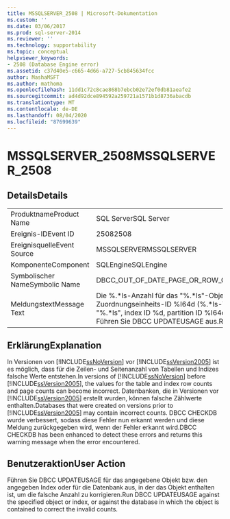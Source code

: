 ```yaml
---
title: MSSQLSERVER_2508 | Microsoft-Dokumentation
ms.custom: ''
ms.date: 03/06/2017
ms.prod: sql-server-2014
ms.reviewer: ''
ms.technology: supportability
ms.topic: conceptual
helpviewer_keywords:
- 2508 (Database Engine error)
ms.assetid: c37d40e5-c665-4d66-a727-5cb845634fcc
author: MashaMSFT
ms.author: mathoma
ms.openlocfilehash: 11dd1c72c8cae868b7ebcb02e72ef0db81aeafe2
ms.sourcegitcommit: ad4d92dce894592a259721a1571b1d8736abacdb
ms.translationtype: MT
ms.contentlocale: de-DE
ms.lasthandoff: 08/04/2020
ms.locfileid: "87699639"
---
```

# <a name="mssqlserver_2508"></a><span data-ttu-id="00052-102">MSSQLSERVER_2508</span><span class="sxs-lookup"><span data-stu-id="00052-102">MSSQLSERVER_2508</span></span>
    
## <a name="details"></a><span data-ttu-id="00052-103">Details</span><span class="sxs-lookup"><span data-stu-id="00052-103">Details</span></span>  
  
|||  
|-|-|  
|<span data-ttu-id="00052-104">Produktname</span><span class="sxs-lookup"><span data-stu-id="00052-104">Product Name</span></span>|<span data-ttu-id="00052-105">SQL Server</span><span class="sxs-lookup"><span data-stu-id="00052-105">SQL Server</span></span>|  
|<span data-ttu-id="00052-106">Ereignis-ID</span><span class="sxs-lookup"><span data-stu-id="00052-106">Event ID</span></span>|<span data-ttu-id="00052-107">2508</span><span class="sxs-lookup"><span data-stu-id="00052-107">2508</span></span>|  
|<span data-ttu-id="00052-108">Ereignisquelle</span><span class="sxs-lookup"><span data-stu-id="00052-108">Event Source</span></span>|<span data-ttu-id="00052-109">MSSQLSERVER</span><span class="sxs-lookup"><span data-stu-id="00052-109">MSSQLSERVER</span></span>|  
|<span data-ttu-id="00052-110">Komponente</span><span class="sxs-lookup"><span data-stu-id="00052-110">Component</span></span>|<span data-ttu-id="00052-111">SQLEngine</span><span class="sxs-lookup"><span data-stu-id="00052-111">SQLEngine</span></span>|  
|<span data-ttu-id="00052-112">Symbolischer Name</span><span class="sxs-lookup"><span data-stu-id="00052-112">Symbolic Name</span></span>|<span data-ttu-id="00052-113">DBCC_OUT_OF_DATE_PAGE_OR_ROW_COUNT</span><span class="sxs-lookup"><span data-stu-id="00052-113">DBCC_OUT_OF_DATE_PAGE_OR_ROW_COUNT</span></span>|  
|<span data-ttu-id="00052-114">Meldungstext</span><span class="sxs-lookup"><span data-stu-id="00052-114">Message Text</span></span>|<span data-ttu-id="00052-115">Die %.\*ls-Anzahl für das "%.\*ls"-Objekt, Index-ID %d, Partitions-ID %I64d, Zuordnungseinheits-ID %I64d (%.\*ls-Typ) ist nicht richtig.</span><span class="sxs-lookup"><span data-stu-id="00052-115">The %.\*ls count for object "%.\*ls", index ID %d, partition ID %I64d, alloc unit ID %I64d (type %.\*ls) is incorrect.</span></span> <span data-ttu-id="00052-116">Führen Sie DBCC UPDATEUSAGE aus.</span><span class="sxs-lookup"><span data-stu-id="00052-116">Run DBCC UPDATEUSAGE.</span></span>|  
  
## <a name="explanation"></a><span data-ttu-id="00052-117">Erklärung</span><span class="sxs-lookup"><span data-stu-id="00052-117">Explanation</span></span>  
 <span data-ttu-id="00052-118">In Versionen von [!INCLUDE[ssNoVersion](../../includes/ssnoversion-md.md)] vor [!INCLUDE[ssVersion2005](../../includes/ssversion2005-md.md)] ist es möglich, dass für die Zeilen- und Seitenanzahl von Tabellen und Indizes falsche Werte entstehen.</span><span class="sxs-lookup"><span data-stu-id="00052-118">In versions of [!INCLUDE[ssNoVersion](../../includes/ssnoversion-md.md)] before [!INCLUDE[ssVersion2005](../../includes/ssversion2005-md.md)], the values for the table and index row counts and page counts can become incorrect.</span></span> <span data-ttu-id="00052-119">Datenbanken, die in Versionen vor [!INCLUDE[ssVersion2005](../../includes/ssversion2005-md.md)] erstellt wurden, können falsche Zählwerte enthalten.</span><span class="sxs-lookup"><span data-stu-id="00052-119">Databases that were created on versions prior to [!INCLUDE[ssVersion2005](../../includes/ssversion2005-md.md)] may contain incorrect counts.</span></span> <span data-ttu-id="00052-120">DBCC CHECKDB wurde verbessert, sodass diese Fehler nun erkannt werden und diese Meldung zurückgegeben wird, wenn der Fehler erkannt wird.</span><span class="sxs-lookup"><span data-stu-id="00052-120">DBCC CHECKDB has been enhanced to detect these errors and returns this warning message when the error encountered.</span></span>  
  
## <a name="user-action"></a><span data-ttu-id="00052-121">Benutzeraktion</span><span class="sxs-lookup"><span data-stu-id="00052-121">User Action</span></span>  
 <span data-ttu-id="00052-122">Führen Sie DBCC UPDATEUSAGE für das angegebene Objekt bzw. den angegeben Index oder für die Datenbank aus, in der das Objekt enthalten ist, um die falsche Anzahl zu korrigieren.</span><span class="sxs-lookup"><span data-stu-id="00052-122">Run DBCC UPDATEUSAGE against the specified object or index, or against the database in which the object is contained to correct the invalid counts.</span></span>  
  
  
